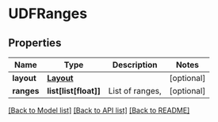 # UDFRanges

## Properties
Name | Type | Description | Notes
------------ | ------------- | ------------- | -------------
**layout** | [**Layout**](Layout.md) |  | [optional] 
**ranges** | **list[list[float]]** | List of ranges, | [optional] 

[[Back to Model list]](../README.md#documentation-for-models) [[Back to API list]](../README.md#documentation-for-api-endpoints) [[Back to README]](../README.md)


